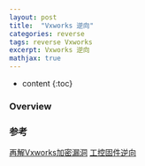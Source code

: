 ```yaml
---
layout: post
title:  "Vxworks 逆向"
categories: reverse
tags: reverse Vxworks
excerpt: Vxworks 逆向
mathjax: true
---
```


* content
{:toc}

### Overview

### 参考
[再解Vxworks加密漏洞](https://www.freebuf.com/vuls/177036.html)
[工控固件逆向](http://www.icsmaster.org/archives/ics/784)

